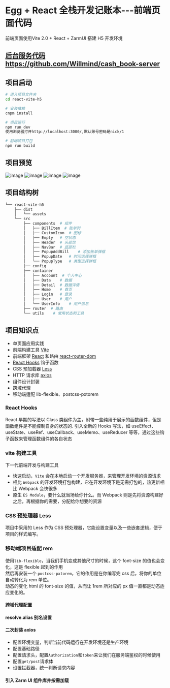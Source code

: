 # Egg + React 全栈开发记账本---前端页面代码



前端页面使用Vite 2.0 + React + ZarmUI 搭建 H5 开发环境

## [后台服务代码https://github.com/Willmind/cash_book-server](https://github.com/Willmind/cash_book-server)

## 项目启动

```bash
# 进入项目文件夹
cd react-vite-h5

# 安装依赖
cnpm install

# 项目运行
npm run dev
使用浏览器打开http://localhost:3000/,默认账号密码是nick/1

# 前端项目打包
npm run build
```
## 项目预览
![image](https://raw.githubusercontent.com/Willmind/cash_book-frontEnd/master/images/WechatIMG92.jpeg)
![image](https://raw.githubusercontent.com/Willmind/cash_book-frontEnd/master/images/WechatIMG93.jpeg)
![image](https://raw.githubusercontent.com/Willmind/cash_book-frontEnd/master/images/WechatIMG94.jpeg)
![image](https://raw.githubusercontent.com/Willmind/cash_book-frontEnd/master/images/WechatIMG95.jpeg)

## 项目结构树
```bash
└── react-vite-h5
    ├── dist
    │   └── assets
    └── src
        ├── components  # 组件
        │   ├── BillItem  # 账单列
        │   ├── CustomIcon	# 图标
        │   ├── Empty	# 空状态
        │   ├── Header	# 头部烂
        │   ├── NavBar	# 底部栏
        │   ├── PopupAddBill	# 添加账单弹框
        │   ├── PopupDate	# 时间选择弹框
        │   └── PopupType	# 类型选择弹框
        ├── config
        ├── container
        │   ├── Account  # 个人中心
        │   ├── Data	# 数据
        │   ├── Detail	# 数据详情
        │   ├── Home	# 首页
        │   ├── Login	# 登录
        │   ├── User	# 用户
        │   └── UserInfo	# 用户信息
        ├── router	# 路由
        └── utils	 # 常用状态和工具
```
## 项目知识点
- 单页面应用实践
- 前端构建工具 [Vite](https://cn.vitejs.dev/)
- 前端框架 [React](https://react.docschina.org/) 和路由 [react-router-dom](https://www.npmjs.com/package/react-router-dom)
- [React Hooks](https://react.docschina.org/docs/hooks-intro.html) 钩子函数
- CSS 预加载器 [Less](https://less.bootcss.com/)
- HTTP 请求库 [axios](http://www.axios-js.com/)
- 组件设计封装
- 跨域代理
- 移动端适配 lib-flexible、postcss-pxtorem

### React Hooks
React 早期的写法以 Class 类组件为主，附带一些纯用于展示的函数组件，但是函数组件是不能控制自身的状态的. 
引入全新的 Hooks 写法，如 useEffect、useState、useRef、useCallback、useMemo、useReducer 等等，通过这些钩子函数来管理函数组件的各自状态

### vite 构建工具
下一代前端开发与构建工具
- 快速启动，`Vite` 会在本地启动一个开发服务器，来管理开发环境的资源请求
- 相比 `Webpack` 的开发环境打包构建，它在开发环境下是无需打包的，热更新相比 Webpack 会快很多
- 原生 `ES Module`，要什么就当场给你什么。而 Webpack 则是先将资源构建好之后，再根据你的需要，分配给你想要的资源

### CSS 预处理器 Less
项目中采用的 Less 作为 CSS 预处理器，它能设置变量以及一些嵌套逻辑，便于项目的样式编写。

### 移动端项目适配 rem
使用`lib-flexible`，当我们手机变成其他尺寸的时候，这个 font-size 的值也会变化，这是 flexible 起到的作用  
然后再安装一个 `postcss-pxtorem`，它的作用是在你编写完 css 后，将你的单位自动转化为 rem 单位。  
动态的变化 html 的 font-size 的值，从而让 1rem 所对应的 px 值一直都是动态适应变化的。

#### 跨域代理配置 

#### resolve.alias 别名设置

#### 二次封装 axios
- 配置环境变量，判断当前代码运行在开发环境还是生产环境
- 配置基础路径
- 配置请求头，配置`Authorization`和`token`来让我们在服务端鉴权的时候使用
- 配置`get/post`请求体
- 设置拦截器，统一判断请求内容

#### 引入 Zarm UI 组件库并按需加载



